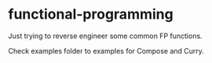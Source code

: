 # functional-programming

Just trying to reverse engineer some common FP functions.

Check examples folder to examples for Compose and Curry.
